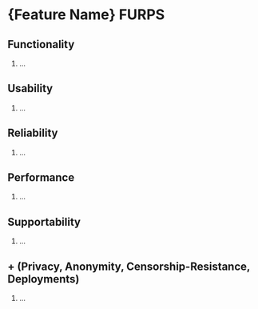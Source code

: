 # {Feature Name} FURPS

## Functionality

1. ...

## Usability

1. ...

## Reliability

1. ...

## Performance

1. ...

## Supportability

1. ...

## + (Privacy, Anonymity, Censorship-Resistance, Deployments)

1. ...